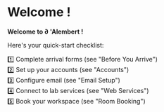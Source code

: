 # Welcome !

**Welcome to $\partial$ 'Alembert !**

Here's your quick-start checklist:

1️⃣ Complete arrival forms (see "Before You Arrive")  
2️⃣ Set up your accounts (see "Accounts")  
3️⃣ Configure email (see "Email Setup")  
4️⃣ Connect to lab services (see "Web Services")  
5️⃣ Book your workspace (see "Room Booking")